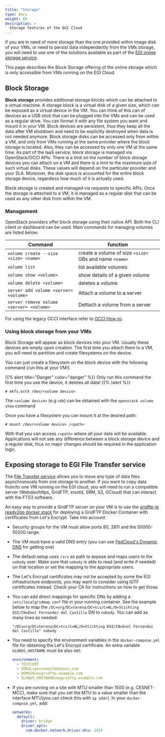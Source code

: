 ```yaml
---
title: "Storage"
type: docs
weight: 60
description: >
  Storage features of the EGI Cloud
---
```


If you are in need of more storage than the one provided within image disk of
your VMs, or need to persist data independently from the VMs storage, you will
need to use one of the solutions available as part of the
[EGI online storage service](../../online-storage/).

This page describes the Block Storage offering of the online storage which is
only accessible from VMs running on the EGI Cloud.

## Block Storage

**Block storage** provides additional storage blocks which can be attached to a
virtual machine. A storage block is a virtual disk of a given size, which can be
exposed as a virtual device in the VM. You can think of this can of devices as a
USB stick that can be plugged into the VMs and can be used as a regular drive.
You can format it with any file system you want and mount it in your VM. Block
devices are persistent, thus they keep all the data after VM shutdown and need
to be explicitly destroyed when data is not needed anymore. Block storage disks
can be accessed only from within a VM, and only from VMs running at the same
provider where the block storage is located. Also, they can be accessed by only
one VM at the same time. As part of the IaaS service, block storage is managed
via OpenStack/OCCI APIs. There is a limit on the number of block storage devices
you can attach on a VM and there is a limit to the maximum size of such virtual
disks. These values will depend on the particular provider and your SLA.
Moreover, the disk space is accounted for the entire block storage device,
regardless how much of it is actually used.

Block storage is created and managed via requests to specific APIs. Once the
storage is attached to a VM, it is managed as a regular disk that can be used as
any other disk from within the VM.

### Management

OpenStack providers offer block storage using their native API. Both the CLI
client or dashboard can be used. Main commands for managing volumes are listed
below:

<!-- markdownlint-disable line-length -->

| Command                                  | function                                               |
| ---------------------------------------- | ------------------------------------------------------ |
| `volume create --size <size> <name>`     | create a volume of size `<size>` GBs and name `<name>` |
| `volume list`                            | list available volumes                                 |
| `volume show <volume>`                   | show details of a given volume                         |
| `volume delete <volume>`                 | deletes a volume                                       |
| `server add volume <server> <volume>`    | Attach a volume to a server                            |
| `server remove volume <server> <volume>` | Dettach a volume from a server                         |

<!-- markdownlint-enable line-length -->

For using the legacy OCCI interface refer to
[OCCI How-to](https://wiki.egi.eu/wiki/HOWTO11_How_to_use_the_rOCCI_Client#How_to_create_block_storage.3F).

### Using block storage from your VMs

Block Storage will appear as block devices into your VM. Usually these devices
are empty upon creation. The first time you attach them to a VM, you will need
to partition and create filesystems on the device.

You can just create a filesystem on the block device with the following command
(run this at your VM!).

{{% alert title="Danger" color="danger" %}} Only run this command the first time
you use the device, it deletes all data! {{% /alert %}}

```shell
# mkfs.ext4 /dev/<volume device>
```

The `<volume device>` (e.g `vdb`) can be obtained with the
`openstack volume show` command

Once you have a filesystem you can mount it at the desired path:

```shell
# mount /dev/<volume device> /<path>
```

With that you can access `/<path>` where all your data will be available.
Applications will not see any difference between a block storage device and a
regular disk, thus no major changes should be required in the application logic.

## Exposing storage to EGI File Transfer service

The [File Transfer service](../../data-transfer) allows you to move any type of
data files asynchronously from one storage to another. If you want to copy data
from/to one VM running on the EGI cloud, you will need to run a compatible
server (Webdav/https, GridFTP, xrootd, SRM, S3, GCloud) that can interact with
the FTS3 software.

An easy way to provide a GridFTP server on your VM is to use the
[gridftp-le ready2go docker stack](https://github.com/cern-fts/ready2go/tree/master/gridftp-le)
for deploying a GridFTP Docker Container with certificates from Let's Encrypt.
Take into account:

- Security groups for the VM must allow ports 80, 2811 and the 50000-50200 range.
- The VM must have a valid DNS entry (you can use
  [FedCloud's Dynamic DNS](https://nsupdate.fedcloud.eu) for getting one)
- The default setup uses `/srv` as path to expose and maps users to the `nobody`
  user. Make sure that `nobody` is able to read (and write if needed) on that
  location or set the mapping to the appropriate users.
- The Let's Encrypt certificates may not be accepted by some the EGI
  infrastructure endpoints, you may want to consider using IGTF certificates
  instead. Check your CA for instructions on how to get those.
- You can add direct mappings for specific DNs by adding a
  `/etc/localgridmap.conf` file in your running container. See the example below
  to map the
  `/DC=org/DC=terena/DC=tcs/C=NL/O=Stichting EGI/CN=Enol Fernandez del Castillo`
  DN to `nobody`. You can add as many lines as needed:

  <!-- markdownlint-disable line-length -->
  ```plaintext
  "/DC=org/DC=terena/DC=tcs/C=NL/O=Stichting EGI/CN=Enol Fernandez del Castillo" nobody
  ```
  <!-- markdownlint-enable line-length -->

- You need to specify the environment variables in the `docker-compose.yml` file
  for obtaining the Let's Encrypt certificate. An extra variable
  `GLOBUS_HOSTNAME` must be also set:

  ```yaml
  environment:
    - TESTCERT
    - EMAIL=youremail@domain.com
    - DOMAIN=mygridftp.example.com
    - GLOBUS_HOSTNAME=mygridftp.example.com
  ```

- If you are running on a site with MTU smaller than 1500 (e.g. CESNET-MCC),
  make sure that you set the MTU to a value smaller than the interface MTU(you
  can check this with `ip addr`). In your `docker-compose.yml`, add:

  ```yaml
  networks:
    default:
      driver: bridge
      driver_opts:
        com.docker.network.driver.mtu: 1434
  ```
